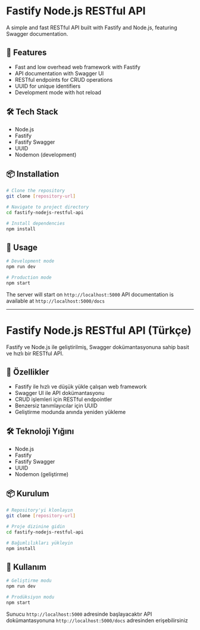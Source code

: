# Fastify Node.js RESTful API

A simple and fast RESTful API built with Fastify and Node.js, featuring Swagger documentation.

## 🚀 Features

- Fast and low overhead web framework with Fastify
- API documentation with Swagger UI
- RESTful endpoints for CRUD operations
- UUID for unique identifiers
- Development mode with hot reload

## 🛠 Tech Stack

- Node.js
- Fastify
- Fastify Swagger
- UUID
- Nodemon (development)

## 📦 Installation

```bash
# Clone the repository
git clone [repository-url]

# Navigate to project directory
cd fastify-nodejs-restful-api

# Install dependencies
npm install
```

## 🔧 Usage

```bash
# Development mode
npm run dev

# Production mode
npm start
```

The server will start on `http://localhost:5000`
API documentation is available at `http://localhost:5000/docs`

---

# Fastify Node.js RESTful API (Türkçe)

Fastify ve Node.js ile geliştirilmiş, Swagger dokümantasyonuna sahip basit ve hızlı bir RESTful API.

## 🚀 Özellikler

- Fastify ile hızlı ve düşük yükle çalışan web framework
- Swagger UI ile API dokümantasyonu
- CRUD işlemleri için RESTful endpointler
- Benzersiz tanımlayıcılar için UUID
- Geliştirme modunda anında yeniden yükleme

## 🛠 Teknoloji Yığını

- Node.js
- Fastify
- Fastify Swagger
- UUID
- Nodemon (geliştirme)

## 📦 Kurulum

```bash
# Repository'yi klonlayın
git clone [repository-url]

# Proje dizinine gidin
cd fastify-nodejs-restful-api

# Bağımlılıkları yükleyin
npm install
```

## 🔧 Kullanım

```bash
# Geliştirme modu
npm run dev

# Prodüksiyon modu
npm start
```

Sunucu `http://localhost:5000` adresinde başlayacaktır
API dokümantasyonuna `http://localhost:5000/docs` adresinden erişebilirsiniz 